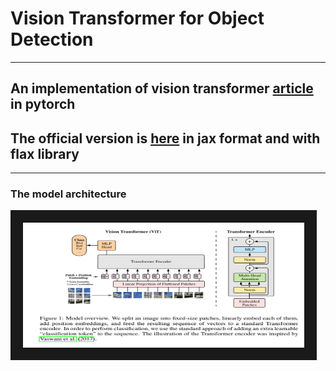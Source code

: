 # Vision Transformer for Object Detection 

---

## An implementation of vision transformer [article](https://arxiv.org/abs/2010.11929) in pytorch
## The official version is [here](https://github.com/google-research/vision_transformer) in jax format and with flax library

---
### The model architecture
<img src="/vision_transformer.png" width="450" height="200" border="20" title="vision transformer">
